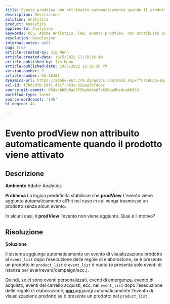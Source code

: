 ```yaml
---
title: Evento prodView non attribuito automaticamente quando il prodotto viene attivato
description: Descrizione
solution: Analytics
product: Analytics
applies-to: Analytics
keywords: KCS, Adobe Analytics, FAQ, evento prodView, non attribuito automaticamente, prodotto, attivato
resolution: Resolution
internal-notes: null
bug: true
article-created-by: Jim Menn
article-created-date: 10/5/2022 11:58:26 AM
article-published-by: Jim Menn
article-published-date: 10/5/2022 12:18:36 PM
version-number: 3
article-number: KA-16381
dynamics-url: https://adobe-ent.crm.dynamics.com/main.aspx?forceUCI=1&pagetype=entityrecord&etn=knowledgearticle&id=43d0a503-a544-ed11-bba1-000d3a3064b8
exl-id: f7b6c9fb-28f1-43cf-bb3a-32aaa3b74cec
source-git-commit: 05dacbb6b8ac7f5ba9a6edfb63bba9bedcabb653
workflow-type: tm+mt
source-wordcount: '146'
ht-degree: 4%

---
```


# Evento prodView non attribuito automaticamente quando il prodotto viene attivato

## Descrizione


<b>Ambiente</b>
Adobe Analytics

<b>Problema</b>
La logica predefinita stabilisce che <b>prodView</b> L’evento viene aggiunto automaticamente all’hit nel caso in cui venga trasmesso un prodotto senza alcun evento.

In alcuni casi, il <b>prodView</b> l&#39;evento non viene aggiunto. Qual è il motivo?


## Risoluzione


<b>Soluzione</b>

Il sistema aggiunge automaticamente un evento di visualizzazione prodotto al `event_list` dopo l’esecuzione delle regole di elaborazione, se è presente un prodotto in `product_list` e `event_list` è vuoto (o presenta solo eventi di istanza per evar/revars/campaign/ecc.).

Quindi, se ci sono eventi personalizzati, eventi di emergenza, evento di acquisto, eventi del carrello acquisti, ecc. nel `event_list` dopo l’esecuzione delle regole di elaborazione, <u><em><b>non </b></em></u>aggiungi automaticamente l&#39;evento di visualizzazione prodotto se è presente un prodotto nel `product_list`.
